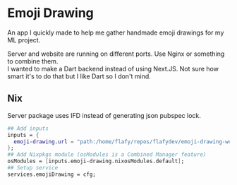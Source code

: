 # Emoji Drawing

An app I quickly made to help me gather handmade emoji drawings for my ML project.

Server and website are running on different ports. Use Nginx or something to combine them.  
I wanted to make a Dart backend instead of using Next.JS. Not sure how smart it's to do that but I like Dart so I don't mind.  

## Nix

Server package uses IFD instead of generating json pubspec lock.

```nix
## Add inputs
inputs = {
  emoji-drawing.url = "path:/home/flafy/repos/flafydev/emoji-drawing-website";
};
## Add Nixpkgs module (osModules is a Combined Manager feature)
osModules = [inputs.emoji-drawing.nixosModules.default];
## Setup service
services.emojiDrawing = cfg;
```
